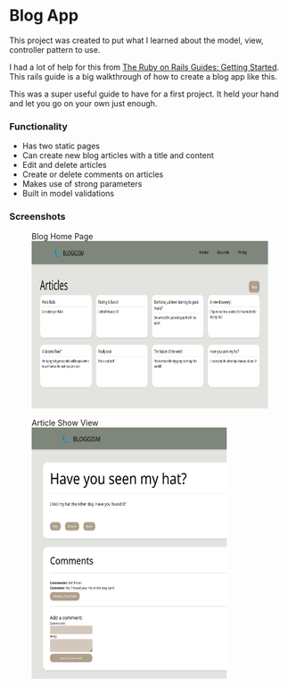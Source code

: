 
# Blog App

This project was created to put what I learned about the model, view, controller pattern to use.

I had a lot of help for this from [The Ruby on Rails Guides: Getting Started](https://guides.rubyonrails.org/getting_started.html). This rails guide is a big walkthrough of how to create a blog app like this.

This was a super useful guide to have for a first project. It held your hand and let you go on your own just enough.

### Functionality

* Has two static pages
* Can create new blog articles with a title and content
* Edit and delete articles
* Create or delete comments on articles
* Makes use of strong parameters
* Built in model validations

### Screenshots

<p float = 'left' >
  <figure>
    <figcaption>Blog Home Page</figcaption>
    <img src="screenshots/home.png" alt="Blog Home Page" width="600" height="300">
  </figure>
  <figure>
    <figcaption>Article Show View</figcaption>
    <img src="screenshots/comments.png" alt="Articel Show View" width="350" height="450">
  </figure>
</p>
